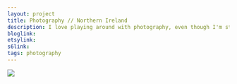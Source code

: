 ```yaml
---
layout: project
title: Photography // Northern Ireland
description: I love playing around with photography, even though I'm still very much hovering somewhere between being an amateur and an intermediate. Here are some shots taken while I visted the stunning city of New York during the summer of 2014.
bloglink: 
etsylink: 
s6link: 
tags: photography
---
```


![](/assets/folio/branding/.jpg "")